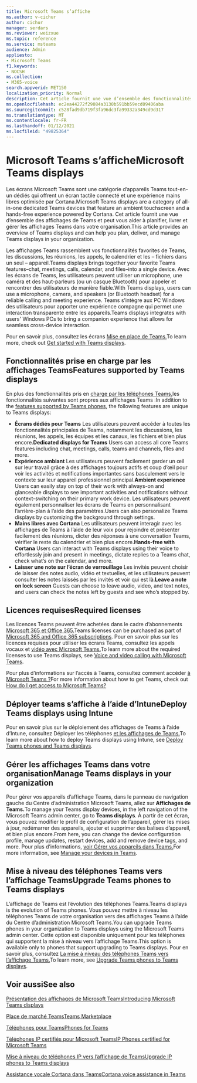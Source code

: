 ```yaml
---
title: Microsoft Teams s’affiche
ms.author: v-cichur
author: cichur
manager: serdars
ms.reviewer: weizxue
ms.topic: reference
ms.service: msteams
audience: Admin
appliesto:
- Microsoft Teams
f1.keywords:
- NOCSH
ms.collection:
- M365-voice
search.appverid: MET150
localization_priority: Normal
description: Cet article fournit une vue d’ensemble des fonctionnalités qui sont pris en charge par les affichages Microsoft Teams.
ms.openlocfilehash: ec2ea44272f29084a3130b591bb59ecd09406aba
ms.sourcegitcommit: c528fad9db719f3fa96dc3fa99332a349cd9d317
ms.translationtype: MT
ms.contentlocale: fr-FR
ms.lasthandoff: 01/12/2021
ms.locfileid: "49825364"
---
```

# <a name="microsoft-teams-displays"></a><span data-ttu-id="f29fc-103">Microsoft Teams s’affiche</span><span class="sxs-lookup"><span data-stu-id="f29fc-103">Microsoft Teams displays</span></span>

<span data-ttu-id="f29fc-104">Les écrans Microsoft Teams sont une catégorie d’appareils Teams tout-en-un dédiés qui offrent un écran tactile connecté et une expérience mains libres optimisée par Cortana.</span><span class="sxs-lookup"><span data-stu-id="f29fc-104">Microsoft Teams displays are a category of all-in-one dedicated Teams devices that feature an ambient touchscreen and a hands-free experience powered by Cortana.</span></span> <span data-ttu-id="f29fc-105">Cet article fournit une vue d’ensemble des affichages de Teams et peut vous aider à planifier, livrer et gérer les affichages Teams dans votre organisation.</span><span class="sxs-lookup"><span data-stu-id="f29fc-105">This article provides an overview of Teams displays and can help you plan, deliver, and manage Teams displays in your organization.</span></span>

<span data-ttu-id="f29fc-106">Les affichages Teams rassemblent vos fonctionnalités favorites de Teams, les discussions, les réunions, les appels, le calendrier et les &ndash; fichiers dans un seul &ndash; appareil.</span><span class="sxs-lookup"><span data-stu-id="f29fc-106">Teams displays brings together your favorite Teams features&ndash;chat, meetings, calls, calendar, and files&ndash;into a single device.</span></span> <span data-ttu-id="f29fc-107">Avec les écrans de Teams, les utilisateurs peuvent utiliser un microphone, une caméra et des haut-parleurs (ou un casque Bluetooth) pour appeler et rencontrer des utilisateurs de manière fiable.</span><span class="sxs-lookup"><span data-stu-id="f29fc-107">With Teams displays, users can use a microphone, camera, and speakers (or Bluetooth headset) for a reliable calling and meeting experience.</span></span> <span data-ttu-id="f29fc-108">Teams s’intègre aux PC Windows des utilisateurs pour apporter une expérience compagne qui permet une interaction transparente entre les appareils.</span><span class="sxs-lookup"><span data-stu-id="f29fc-108">Teams displays integrates with users' Windows PCs to bring a companion experience that allows for seamless cross-device interaction.</span></span>

<span data-ttu-id="f29fc-109">Pour en savoir plus, consultez les écrans [Mise en place de Teams.](https://support.microsoft.com/office/get-started-with-teams-displays-ff299825-7f13-4528-96c2-1d3437e6d4e6)</span><span class="sxs-lookup"><span data-stu-id="f29fc-109">To learn more, check out [Get started with Teams displays](https://support.microsoft.com/office/get-started-with-teams-displays-ff299825-7f13-4528-96c2-1d3437e6d4e6).</span></span>

## <a name="features-supported-by-teams-displays"></a><span data-ttu-id="f29fc-110">Fonctionnalités prise en charge par les affichages Teams</span><span class="sxs-lookup"><span data-stu-id="f29fc-110">Features supported by Teams displays</span></span>

<span data-ttu-id="f29fc-111">En plus des fonctionnalités pris en [charge par les téléphones Teams,](phones-for-teams.md#features-supported-by-teams-phones)les fonctionnalités suivantes sont propres aux affichages Teams :</span><span class="sxs-lookup"><span data-stu-id="f29fc-111">In addition to the [features supported by Teams phones](phones-for-teams.md#features-supported-by-teams-phones), the following features are unique to Teams displays:</span></span>

- <span data-ttu-id="f29fc-112">**Écrans dédiés pour Teams** Les utilisateurs peuvent accéder à toutes les fonctionnalités principales de Teams, notamment les discussions, les réunions, les appels, les équipes et les canaux, les fichiers et bien plus encore.</span><span class="sxs-lookup"><span data-stu-id="f29fc-112">**Dedicated displays for Teams** Users can access all core Teams features including chat, meetings, calls, teams and channels, files and more.</span></span>
- <span data-ttu-id="f29fc-113">**Expérience ambiant** Les utilisateurs peuvent facilement garder un œil sur leur travail grâce à des affichages toujours actifs et coup d’œil pour voir les activités et notifications importantes sans basculement vers le contexte sur leur appareil professionnel principal.</span><span class="sxs-lookup"><span data-stu-id="f29fc-113">**Ambient experience** Users can easily stay on top of their work with always-on and glanceable displays to see important activities and notifications without context-switching on their primary work device.</span></span> <span data-ttu-id="f29fc-114">Les utilisateurs peuvent également personnaliser les écrans de Teams en personnalisant l’arrière-plan à l’aide des paramètres.</span><span class="sxs-lookup"><span data-stu-id="f29fc-114">Users can also personalize Teams displays by customizing the background through settings.</span></span>
- <span data-ttu-id="f29fc-115">**Mains libres avec Cortana** Les utilisateurs peuvent interagir avec les affichages de Teams à l’aide de leur voix pour rejoindre et présenter facilement des réunions, dicter des réponses à une conversation Teams, vérifier le reste du calendrier et bien plus encore.</span><span class="sxs-lookup"><span data-stu-id="f29fc-115">**Hands-free with Cortana** Users can interact with Teams displays using their voice to effortlessly join and present in meetings, dictate replies to a Teams chat, check what’s on the calendar, and more.</span></span>
- <span data-ttu-id="f29fc-116">**Laisser une note sur l’écran de verrouillage** Les invités peuvent choisir de laisser des notes audio, vidéo et textuelles, et les utilisateurs peuvent consulter les notes laissés par les invités et voir qui est là.</span><span class="sxs-lookup"><span data-stu-id="f29fc-116">**Leave a note on lock screen** Guests can choose to leave audio, video, and text notes, and users can check the notes left by guests and see who’s stopped by.</span></span>  

## <a name="required-licenses"></a><span data-ttu-id="f29fc-117">Licences requises</span><span class="sxs-lookup"><span data-stu-id="f29fc-117">Required licenses</span></span>

<span data-ttu-id="f29fc-118">Les licences Teams peuvent être achetées dans le cadre d’abonnements [Microsoft 365 et Office 365.](https://docs.microsoft.com/office365/servicedescriptions/teams-service-description)</span><span class="sxs-lookup"><span data-stu-id="f29fc-118">Teams licenses can be purchased as part of [Microsoft 365 and Office 365 subscriptions](https://docs.microsoft.com/office365/servicedescriptions/teams-service-description).</span></span> <span data-ttu-id="f29fc-119">Pour en savoir plus sur les licences requises pour utiliser les écrans Teams, consultez les appels vocaux et [vidéo avec Microsoft Teams.](https://products.office.com/microsoft-teams/voice-calling)</span><span class="sxs-lookup"><span data-stu-id="f29fc-119">To learn more about the required licenses to use Teams displays, see [Voice and video calling with Microsoft Teams](https://products.office.com/microsoft-teams/voice-calling).</span></span>

<span data-ttu-id="f29fc-120">Pour plus d’informations sur l’accès à Teams, consultez comment accéder [à Microsoft Teams ?](https://support.office.com/article/fc7f1634-abd3-4f26-a597-9df16e4ca65b)</span><span class="sxs-lookup"><span data-stu-id="f29fc-120">For more information about how to get Teams, check out [How do I get access to Microsoft Teams?](https://support.office.com/article/fc7f1634-abd3-4f26-a597-9df16e4ca65b)</span></span>

## <a name="deploy-teams-displays-using-intune"></a><span data-ttu-id="f29fc-121">Déployer teams s’affiche à l’aide d’Intune</span><span class="sxs-lookup"><span data-stu-id="f29fc-121">Deploy Teams displays using Intune</span></span>

<span data-ttu-id="f29fc-122">Pour en savoir plus sur le déploiement des affichages de Teams à l’aide d’Intune, consultez Déployer les téléphones [et les affichages de Teams.](phones-displays-deploy.md)</span><span class="sxs-lookup"><span data-stu-id="f29fc-122">To learn more about how to deploy Teams displays using Intune, see [Deploy Teams phones and Teams displays](phones-displays-deploy.md).</span></span>

## <a name="manage-teams-displays-in-your-organization"></a><span data-ttu-id="f29fc-123">Gérer les affichages Teams dans votre organisation</span><span class="sxs-lookup"><span data-stu-id="f29fc-123">Manage Teams displays in your organization</span></span>

<span data-ttu-id="f29fc-124">Pour gérer vos appareils d’affichage Teams, dans le panneau de navigation gauche du Centre d’administration Microsoft Teams, allez sur **Affichages de Teams.**</span><span class="sxs-lookup"><span data-stu-id="f29fc-124">To manage your Teams display devices, in the left navigation of the Microsoft Teams admin center, go to **Teams displays**.</span></span> <span data-ttu-id="f29fc-125">À partir de cet écran, vous pouvez modifier le profil de configuration de l’appareil, gérer les mises à jour, redémarrer des appareils, ajouter et supprimer des balises d’appareil, et bien plus encore.</span><span class="sxs-lookup"><span data-stu-id="f29fc-125">From here, you can change the device configuration profile, manage updates, restart devices, add and remove device tags, and more.</span></span> <span data-ttu-id="f29fc-126">Pour plus d’informations, [voir Gérer vos appareils dans Teams.](device-management.md)</span><span class="sxs-lookup"><span data-stu-id="f29fc-126">For more information, see [Manage your devices in Teams](device-management.md).</span></span>

## <a name="upgrade-teams-phones-to-teams-displays"></a><span data-ttu-id="f29fc-127">Mise à niveau des téléphones Teams vers l’affichage Teams</span><span class="sxs-lookup"><span data-stu-id="f29fc-127">Upgrade Teams phones to Teams displays</span></span>

<span data-ttu-id="f29fc-128">L’affichage de Teams est l’évolution des téléphones Teams.</span><span class="sxs-lookup"><span data-stu-id="f29fc-128">Teams displays is the evolution of Teams phones.</span></span> <span data-ttu-id="f29fc-129">Vous pouvez mettre à niveau les téléphones Teams de votre organisation vers des affichages Teams à l’aide du Centre d’administration Microsoft Teams.</span><span class="sxs-lookup"><span data-stu-id="f29fc-129">You can upgrade Teams phones in your organization to Teams displays using the Microsoft Teams admin center.</span></span> <span data-ttu-id="f29fc-130">Cette option est disponible uniquement pour les téléphones qui supportent la mise à niveau vers l’affichage Teams.</span><span class="sxs-lookup"><span data-stu-id="f29fc-130">This option is available only to phones that support upgrading to Teams displays.</span></span> <span data-ttu-id="f29fc-131">Pour en savoir plus, consultez [La mise à niveau des téléphones Teams vers l’affichage Teams.](upgrade-phones-to-displays.md)</span><span class="sxs-lookup"><span data-stu-id="f29fc-131">To learn more, see [Upgrade Teams phones to Teams displays](upgrade-phones-to-displays.md).</span></span>

## <a name="see-also"></a><span data-ttu-id="f29fc-132">Voir aussi</span><span class="sxs-lookup"><span data-stu-id="f29fc-132">See also</span></span>

[<span data-ttu-id="f29fc-133">Présentation des affichages de Microsoft Teams</span><span class="sxs-lookup"><span data-stu-id="f29fc-133">Introducing Microsoft Teams displays</span></span>](https://techcommunity.microsoft.com/t5/microsoft-teams-blog/introducing-microsoft-teams-displays/ba-p/1505437)

[<span data-ttu-id="f29fc-134">Place de marché Teams</span><span class="sxs-lookup"><span data-stu-id="f29fc-134">Teams Marketplace</span></span>](https://office.com/teamsdevices)

[<span data-ttu-id="f29fc-135">Téléphones pour Teams</span><span class="sxs-lookup"><span data-stu-id="f29fc-135">Phones for Teams</span></span>](phones-for-teams.md)

[<span data-ttu-id="f29fc-136">Téléphones IP certifiés pour Microsoft Teams</span><span class="sxs-lookup"><span data-stu-id="f29fc-136">IP Phones certified for Microsoft Teams</span></span>](teams-ip-phones.md)

[<span data-ttu-id="f29fc-137">Mise à niveau de téléphones IP vers l’affichage de Teams</span><span class="sxs-lookup"><span data-stu-id="f29fc-137">Upgrade IP phones to Teams displays</span></span>](upgrade-phones-to-displays.md)

[<span data-ttu-id="f29fc-138">Assistance vocale Cortana dans Teams</span><span class="sxs-lookup"><span data-stu-id="f29fc-138">Cortana voice assistance in Teams</span></span>](https://docs.microsoft.com/MicrosoftTeams/cortana-in-teams)
